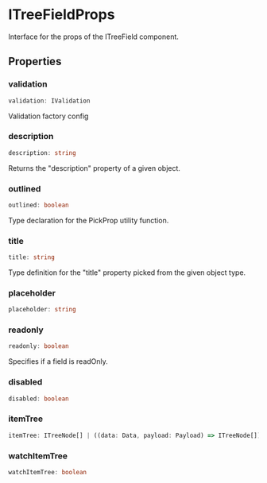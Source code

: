 # ITreeFieldProps

Interface for the props of the ITreeField component.

## Properties

### validation

```ts
validation: IValidation
```

Validation factory config

### description

```ts
description: string
```

Returns the "description" property of a given object.

### outlined

```ts
outlined: boolean
```

Type declaration for the PickProp utility function.

### title

```ts
title: string
```

Type definition for the "title" property picked from the given object type.

### placeholder

```ts
placeholder: string
```

### readonly

```ts
readonly: boolean
```

Specifies if a field is readOnly.

### disabled

```ts
disabled: boolean
```

### itemTree

```ts
itemTree: ITreeNode[] | ((data: Data, payload: Payload) => ITreeNode[]) | ((data: Data, payload: Payload) => Promise<ITreeNode[]>)
```

### watchItemTree

```ts
watchItemTree: boolean
```
